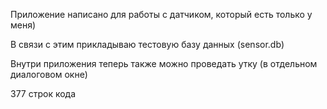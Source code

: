Приложение написано для работы с датчиком, который есть только у меня)

В связи с этим прикладываю тестовую базу данных (sensor.db)

Внутри приложения теперь также можно проведать утку (в отдельном диалоговом окне)

377 строк кода